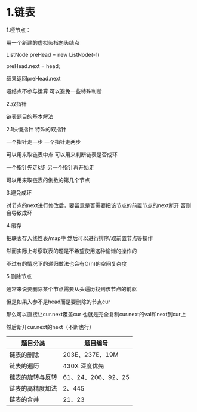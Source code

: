 # 1.链表

1.哑节点：

用一个新建的虚拟头指向头结点

ListNode preHead = new ListNode(-1)

preHead.next = head;

结果返回preHead.next 

哑结点不参与运算 可以避免一些特殊判断



2.双指针

链表题目的基本解法



2.1快慢指针 特殊的双指针

一个指针走一步 一个指针走两步

可以用来取链表中点 可以用来判断链表是否成环



一个指针先走k步 另一个指针再开始走

可以用来取链表的倒数的第几个节点



3.避免成环

对节点的next进行修改后，要留意是否需要把该节点的前置节点的next断开 否则会导致成环



4.缓存

把联表存入线性表/map中 然后可以进行排序/取前置节点等操作

然而实际上考察联表的题是不希望使用这种偷懒的操作的

不过有的情况下的递归做法也会有O(n)的空间复杂度



5.删除节点

通常来说要删除某个节点需要从头遍历找到该节点的前驱

但是如果入参不是head而是要删除的节点cur

那么可以直接让cur.next覆盖cur 也就是完全复制cur.next的val和next到cur上

然后断开cur.next的next（不断也行）



| 题目分类         | 题目编号            |
| ---------------- | ------------------- |
| 链表的删除       | 203E、237E、19M     |
| 链表的遍历       | 430X 深度优先       |
| 链表的旋转与反转 | 61、24、206、92、25 |
| 链表的高精度加法 | 2、445              |
| 链表的合并       | 21、23              |

